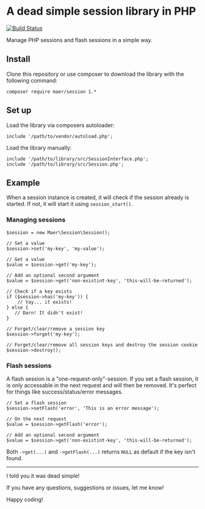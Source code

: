# A dead simple session library in PHP

[![Build Status](https://api.travis-ci.org/magnus-eriksson/session.svg)](https://travis-ci.org/magnus-eriksson/session)


Manage PHP sessions and flash sessions in a simple way.

## Install

Clone this repository or use composer to download the library with the following command:
```
composer require maer/session 1.*
```

## Set up

Load the library via composers autoloader:

```
include '/path/to/vendor/autoload.php';
```

Load the library manually:

```
include '/path/to/library/src/SessionInterface.php';
include '/path/to/library/src/Session.php';
```

## Example
When a session instance is created, it will check if the session already is started. If not, it will start it using `session_start()`.

### Managing sessions

```
$session = new Maer\Session\Session();

// Set a value
$session->set('my-key', 'my-value');

// Get a value
$value = $session->get('my-key');

// Add an optional second argument
$value = $session->get('non-existint-key', 'this-will-be-returned');

// Check if a key exists
if ($session->has('my-key')) {
    // Yay... it exists!
} else {
   // Darn! It didn't exist!
}

// Forget/clear/remove a session key
$session->forget('my-key');

// Forget/clear/remove all session keys and destroy the session cookie
$session->destroy();
```

### Flash sessions

A flash session is a "one-request-only"-session. If you set a flash session, it is only accessable in the next request and will then be removed. It's perfect for things like success/status/error messages.

```
// Set a flash session
$session->setFlash('error', 'This is an error message');

// On the next request
$value = $session->getFlash('error');

// Add an optional second argument
$value = $session->get('non-existint-key', 'this-will-be-returned');

```

Both `->get(...)` and `->getFlash(...)` returns `NULL` as default if the key isn't found.


---
I told you it was dead simple!

If you have any questions, suggestions or issues, let me know!

Happy coding!